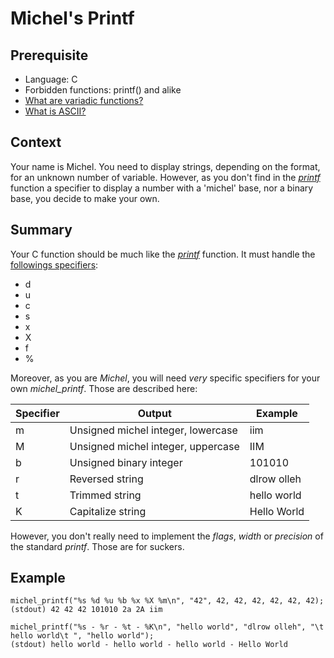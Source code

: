 # Michel's Printf

## Prerequisite

- Language: C
- Forbidden functions: printf() and alike
- [What are variadic functions?](https://en.wikipedia.org/wiki/Variadic_function)
- [What is ASCII?](https://en.wikipedia.org/wiki/ASCII)

## Context

Your name is Michel.
You need to display strings, depending on the format, for an unknown number of variable.
However, as you don't find in the [_printf_](https://linux.die.net/man/3/printf) function a specifier to display a number with a 'michel' base, nor a binary base, you decide to make your own.

## Summary

Your C function should be much like the [_printf_](https://linux.die.net/man/3/printf) function.
It must handle the [followings specifiers](http://www.cplusplus.com/reference/cstdio/printf/):
- d
- u
- c
- s
- x
- X
- f
- %

Moreover, as you are _Michel_, you will need _very_ specific specifiers for your own _michel_printf_. Those are described here:

| Specifier |	Output | Example |
|-----------|--------|---------|
| m | Unsigned michel integer, lowercase | iim |
| M | Unsigned michel integer, uppercase | IIM |
| b | Unsigned binary integer | 101010 |
| r | Reversed string | dlrow olleh |
| t | Trimmed string | hello world |
| K | Capitalize string | Hello World |

However, you don't really need to implement the _flags_, _width_ or _precision_ of the standard _printf_. Those are for suckers.


## Example

```
michel_printf("%s %d %u %b %x %X %m\n", "42", 42, 42, 42, 42, 42, 42);
(stdout) 42 42 42 101010 2a 2A iim
```

```
michel_printf("%s - %r - %t - %K\n", "hello world", "dlrow olleh", "\t hello world\t ", "hello world");
(stdout) hello world - hello world - hello world - Hello World
```
